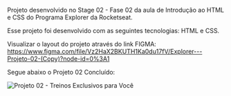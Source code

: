 Projeto desenvolvido no Stage 02 - Fase 02 da aula de Introdução ao HTML e CSS do Programa Explorer da Rocketseat.

Esse projeto foi desenvolvido com as seguintes tecnologias: HTML e CSS.

Visualizar o layout do projeto através do link FIGMA: https://www.figma.com/file/Vz2HaX2BKUTH1Ka0du17fV/Explorer---Projeto-02-(Copy)?node-id=0%3A1

Segue abaixo o Projeto 02 Concluído:

![Projeto 02 - Treinos Exclusivos para Você](https://user-images.githubusercontent.com/107876889/180869174-fa18e78f-e72b-4ca2-abba-5d224fce73ad.jpg)
